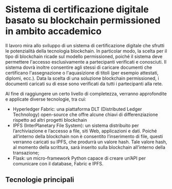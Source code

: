 <h1>Sistema di certificazione digitale basato su blockchain permissioned in ambito accademico</h1>
<p>Il lavoro mira allo sviluppo di un sistema di certificazione digitale che sfrutti le potenzialità della tecnologia blockchain. In particolar modo, la scelta per il tipo di blockchain ricade sul modello permissioned, poiché il sistema deve permettere l'accesso esclusivamente a partecipanti verificati e conosciuti. Il sistema dovrà inoltre consentire agli stessi di caricare documenti che certificano l'assegnazione o l'aquasizione di titoli (per esempio attestati, diplomi, ecc.). Data la scelta di una soluzione blockchain permissioned, i documenti caricati su di esse sono verificati da tutti i partecipanti alla rete.</p>
<p>Al fine di raggiungere un certo livello di completezza, verranno approfondite e applicate diverse tecnologie, tra cui:</p>
<ul>
  <li>Hyperledger Fabric: una piattaforma DLT (Distributed Ledger Technology) open-source che offre alcune chiavi di differenziazione rispetto ad altri progetti blockchain</li>
  <li>IPFS (InterPlanetary File System): un sistema distribuito per l’archiviazione e l’accesso a file, siti Web, applicazioni e dati. Poiché all’interno della blockchain non è consentito l’inserimento di file, questi verranno caricati su IPFS, che produrrà un valore hash. Tale valore hash, al momento della scrittura, sarà
inserito sulla blockchain all’interno della transazione;</li>
  <li>Flask: un micro-framework Python capace di creare un’API per comunicare
con il database, Fabric e IPFS.</li>
</ul>

<h2>Tecnologie principali</h2>
